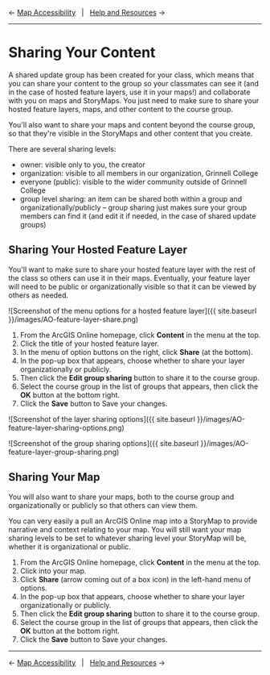 
← [Map Accessibility](/07-map-accessibility.md)&nbsp;&nbsp;&nbsp;|&nbsp;&nbsp;&nbsp;[Help and Resources](/09-help-and-resources.md) →

---

# Sharing Your Content
A shared update group has been created for your class, which means that you can share your content to the group so your classmates can see it (and in the case of hosted feature layers, use it in your maps!) and collaborate with you on maps and StoryMaps. You just need to make sure to share your hosted feature layers, maps, and other content to the course group.

You'll also want to share your maps and content beyond the course group, so that they're visible in the StoryMaps and other content that you create.

There are several sharing levels:
* owner: visible only to you, the creator
* organization: visible to all members in our organization, Grinnell College
* everyone (public): visible to the wider community outside of Grinnell College
* group level sharing: an item can be shared both within a group and organizationally/publicly – group sharing just makes sure your group members can find it (and edit it if needed, in the case of shared update groups)

## Sharing Your Hosted Feature Layer
You'll want to make sure to share your hosted feature layer with the rest of the class so others can use it in their maps. Eventually, your feature layer will need to be public or organizationally visible so that it can be viewed by others as needed.

![Screenshot of the menu options for a hosted feature layer]({{ site.baseurl }}/images/AO-feature-layer-share.png)

1. From the ArcGIS Online homepage, click **Content** in the menu at the top.
2. Click the title of your hosted feature layer.
3. In the menu of option buttons on the right, click **Share** (at the bottom).
4. In the pop-up box that appears, choose whether to share your layer organizationally or publicly.
5. Then click the **Edit group sharing** button to share it to the course group.
6. Select the course group in the list of groups that appears, then click the **OK** button at the bottom right.
7. Click the **Save** button to Save your changes.

![Screenshot of the layer sharing options]({{ site.baseurl }}/images/AO-feature-layer-sharing-options.png)

![Screenshot of the group sharing options]({{ site.baseurl }}/images/AO-feature-layer-group-sharing.png)

## Sharing Your Map
You will also want to share your maps, both to the course group and organizationally or publicly so that others can view them.

You can very easily a pull an ArcGIS Online map into a StoryMap to provide narrative and context relating to your map. You will still want your map sharing levels to be set to whatever sharing level your StoryMap will be, whether it is organizational or public.

1. From the ArcGIS Online homepage, click **Content** in the menu at the top.
2. Click into your map.
3. Click **Share** (arrow coming out of a box icon) in the left-hand menu of options.
4. In the pop-up box that appears, choose whether to share your layer organizationally or publicly.
5. Then click the **Edit group sharing** button to share it to the course group.
6. Select the course group in the list of groups that appears, then click the **OK** button at the bottom right.
7. Click the **Save** button to Save your changes.

---

← [Map Accessibility](/07-map-accessibility.md)&nbsp;&nbsp;&nbsp;|&nbsp;&nbsp;&nbsp;[Help and Resources](/09-help-and-resources.md) →
